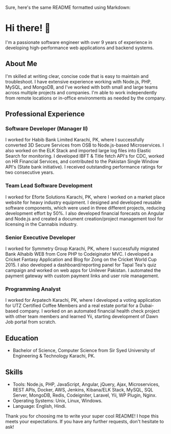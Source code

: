 Sure, here's the same README formatted using Markdown:

# Hi there! 👋

I'm a passionate software engineer with over 9 years of experience in developing high-performance web applications and backend systems.

## About Me

I'm skilled at writing clear, concise code that is easy to maintain and troubleshoot. I have extensive experience working with Node.js, PHP, MySQL, and MongoDB, and I've worked with both small and large teams across multiple projects and companies. I'm able to work independently from remote locations or in-office environments as needed by the company.

## Professional Experience

### Software Developer (Manager II)

I worked for Habib Bank Limited Karachi, PK, where I successfully converted 3D Secure Services from OSB to Node.js-based Microservices. I also worked on the ELK Stack and imported large log files into Elastic Search for monitoring. I developed IBFT & Title fetch API's for CDC, worked on HR Financial Services, and contributed to the Pakistan Single Window API's (State bank initiative). I received outstanding performance ratings for two consecutive years.

### Team Lead Software Development

I worked for Eforte Solutions Karachi, PK, where I worked on a market place website for heavy industry equipment. I designed and developed reusable software components, which were used in three different projects, reducing development effort by 50%. I also developed financial forecasts on Angular and Node.js and created a document creation/project management tool for licensing in the Cannabis industry.

### Senior Executive Developer

I worked for Symmetry Group Karachi, PK, where I successfully migrated Bank Alhabib WEB from Core PHP to Codeiginator MVC. I developed a Cricket Fantasy Application and Blog for Zong on the Cricket World Cup 2015. I also developed a dashboard/reporting panel for Tapal Tea's quiz campaign and worked on web apps for Unilever Pakistan. I automated the payment gateway with custom payment links and user role management.

### Programming Analyst

I worked for Arpatech Karachi, PK, where I developed a voting application for UTZ Certified Coffee Members and a real estate portal for a Dubai-based company. I worked on an automated financial health check project with other team members and learned Yii, starting development of Dawn Job portal from scratch.

## Education

- Bachelor of Science, Computer Science from Sir Syed University of Engineering & Technology Karachi, PK.

## Skills

- Tools: Node.js, PHP, JavaScript, Angular, jQuery, Ajax, Microservices, REST APIs, Docker, AWS, Jenkins, Kibana/ELK Stack, MySQL, SQL Server, MongoDB, Redis, Codeigniter, Laravel, Yii, WP Plugin, Nginx.
- Operating Systems: Unix, Linux, Windows.
- Language: English, Hindi.

Thank you for choosing me to write your super cool README! I hope this meets your expectations. If you have any further requests, don't hesitate to ask!
